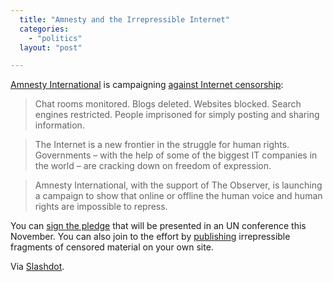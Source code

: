 ```yaml
---
  title: "Amnesty and the Irrepressible Internet"
  categories: 
    - "politics"
  layout: "post"

---
```

[Amnesty International][1] is campaigning [against Internet censorship][2]:

> Chat rooms monitored. Blogs deleted. Websites blocked. Search engines restricted. People imprisoned for simply posting and sharing information.

> The Internet is a new frontier in the struggle for human rights. Governments – with the help of some of the biggest IT companies in the world – are cracking down on freedom of expression. 

> Amnesty International, with the support of The Observer, is launching a campaign to show that online or offline the human voice and human rights are impossible to repress.

You can [sign the pledge][3] that will be presented in an UN conference this November. You can also join to the effort by [publishing][4] irrepressible fragments of censored material on your own site.

<script src="http://fragments.irrepressible.info/js/fragment-468.js" type="text/javascript">
</script>

Via [Slashdot][5].

[1]: http://www.amnesty.org.uk/
[2]: http://irrepressible.info/
[3]: http://irrepressible.info/pledge
[4]: http://irrepressible.info/addcontent
[5]: http://yro.slashdot.org/article.pl?sid=06/05/28/136247